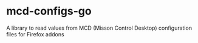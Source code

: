 # mcd-configs-go
A library to read values from MCD (Misson Control Desktop) configuration files for Firefox addons

